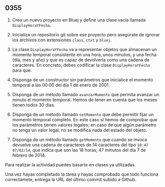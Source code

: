 ## 0355

1. Crea un nuevo proyecto en Bluej y define una clase vacía llamada `DisplayHoraYFecha`. 

2. Inicializa un repositorio git sobre ese proyecto pero asegúrate de ignorar los archivos con extensiones `class`, `ctxt` y `bluej`.

3. La clase `DisplayHoraYFecha` va a representar objetos que almacenan un momento temporal consistente en una hora, unos minutos, y una fecha (día, mes y año) y que es capaz de devolverla como una cadena de caracteres. En concreto, debes codificar la clase `DisplayHoraYFecha` para que:

 1. Disponga de un constructor sin parámetros que inicialice el momento temporal a las 00:00 del día 1 de enero de 2001.
 
 2. Disponga de un método llamado `avanzarMomento` que permita avanzar un minuto el momento temporal. Hemos de tener en cuenta que los meses tienen todos 30 días.
 
 3. Disponga de un método llamado `setMomento` que debe permitir fijar un momento temporal completo. En este caso sí hemos de comprobar que los parámetros tienen valores legales; en caso de que algún parámetro no tenga un valor legal, no se modifica nada del estado del objeto.
 
 4. Disponga de un método llamado `getMomento` que cuando se invoca devuelve una cadena de caracteres de 14 caracteres del tipo `18:47 07/02/14`, que indica que son las 18 horas, 47 minutos del día 7 de febrero de 2014.

Para realizar la actividad puedes basarte en clases ya utilizadas.

Una vez hayas completado la tarea y hayas comprobado que todo funciona correctamete, entrega la URL del último commit subido a Github.
